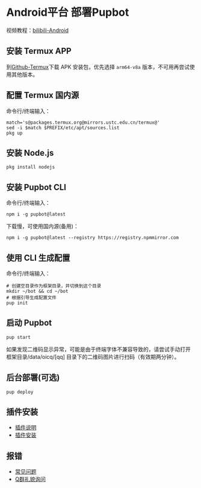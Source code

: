 # Android平台 部署Pupbot
视频教程：[bilibili-Android](https://space.bilibili.com/524190453)
## 安装 Termux APP
到[Github-Termux](https://github.com/termux/termux-app/releases)下载 APK 安装包，优先选择 `arm64-v8a` 版本，不可用再尝试使用其他版本。
## 配置 Termux 国内源
命令行/终端输入：
``` shell
match='s@packages.termux.org@mirrors.ustc.edu.cn/termux@'
sed -i $match $PREFIX/etc/apt/sources.list
pkg up
```
## 安装 Node.js
``` shell
pkg install nodejs
```

## 安装 Pupbot CLI
命令行/终端输入：
``` shell
npm i -g pupbot@latest
``` 
下载慢，可使用国内源(备用)：
``` shell
npm i -g pupbot@latest --registry https://registry.npmmirror.com
```

## 使用 CLI 生成配置
命令行/终端输入：
``` shell
# 创建空目录作为框架目录，并切换到这个目录
mkdir ~/bot && cd ~/bot
# 根据引导生成配置文件
pup init
```

## 启动 Pupbot
``` shell
pup start
```
如果发现二维码显示异常，可能是由于终端字体不兼容导致的，请尝试手动打开 框架目录/data/oicq/[qq] 目录下的二维码图片进行扫码（有效期两分钟）。

## 后台部署(可选)
``` shell
pup deploy
```

## 插件安装
- [插件说明](/plugin/note)
- [插件安装](/plugin/install)

## 报错
- [常见问题](/start/problem) 
- [Q群礼貌询问](https://qm.qq.com/cgi-bin/qm/qr?k=HK_MJ6jPmNb--oFtqGbYLnrSrYORiayX&jump_from=webapi&authKey=v/GUqKlGOF/EUGF5irCqYRA/+JFJ7pIRtqXNGPsNCos159ati25QOlqVTmGF8bjO)